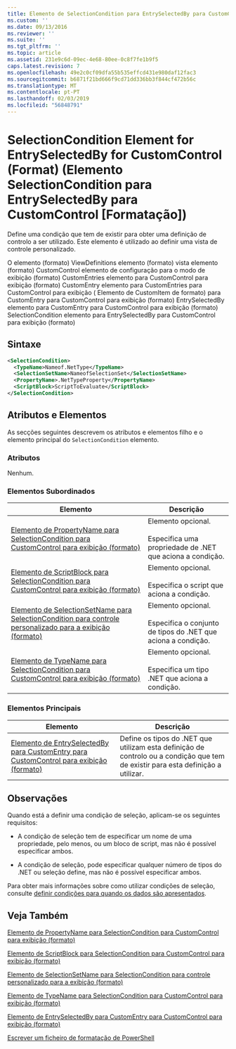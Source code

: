 ```yaml
---
title: Elemento de SelectionCondition para EntrySelectedBy para CustomControl (formato) | Documentos da Microsoft
ms.custom: ''
ms.date: 09/13/2016
ms.reviewer: ''
ms.suite: ''
ms.tgt_pltfrm: ''
ms.topic: article
ms.assetid: 231e9c6d-09ec-4e68-80ee-0c8f7fe1b9f5
caps.latest.revision: 7
ms.openlocfilehash: 49e2c0cf09dfa55b535effcd431e980daf12fac3
ms.sourcegitcommit: b6871f21bd666f9cd71dd336bb3f844cf472b56c
ms.translationtype: MT
ms.contentlocale: pt-PT
ms.lasthandoff: 02/03/2019
ms.locfileid: "56848791"
---
```

# <a name="selectioncondition-element-for-entryselectedby-for-customcontrol-format"></a>SelectionCondition Element for EntrySelectedBy for CustomControl (Format) (Elemento SelectionCondition para EntrySelectedBy para CustomControl [Formatação])

Define uma condição que tem de existir para obter uma definição de controlo a ser utilizado. Este elemento é utilizado ao definir uma vista de controle personalizado.

O elemento (formato) ViewDefinitions elemento (formato) vista elemento (formato) CustomControl elemento de configuração para o modo de exibição (formato) CustomEntries elemento para CustomControl para exibição (formato) CustomEntry elemento para CustomEntries para CustomControl para exibição ( Elemento de CustomItem de formato) para CustomEntry para CustomControl para exibição (formato) EntrySelectedBy elemento para CustomEntry para CustomControl para exibição (formato) SelectionCondition elemento para EntrySelectedBy para CustomControl para exibição (formato)

## <a name="syntax"></a>Sintaxe

```xml
<SelectionCondition>
  <TypeName>Nameof.NetType</TypeName>
  <SelectionSetName>NameofSelectionSet</SelectionSetName>
  <PropertyName>.NetTypeProperty</PropertyName>
  <ScriptBlock>ScriptToEvaluate</ScriptBlock>
</SelectionCondition>
```

## <a name="attributes-and-elements"></a>Atributos e Elementos

As secções seguintes descrevem os atributos e elementos filho e o elemento principal do `SelectionCondition` elemento.

### <a name="attributes"></a>Atributos

Nenhum.

### <a name="child-elements"></a>Elementos Subordinados

|Elemento|Descrição|
|-------------|-----------------|
|[Elemento de PropertyName para SelectionCondition para CustomControl para exibição (formato)](./propertyname-element-for-selectioncondition-for-customcontrol-for-view-format.md)|Elemento opcional.<br /><br /> Especifica uma propriedade de .NET que aciona a condição.|
|[Elemento de ScriptBlock para SelectionCondition para CustomControl para exibição (formato)](./scriptblock-element-for-selectioncondition-for-customcontrol-for-view-format.md)|Elemento opcional.<br /><br /> Especifica o script que aciona a condição.|
|[Elemento de SelectionSetName para SelectionCondition para controle personalizado para a exibição (formato)](./selectionsetname-element-for-selectioncondition-for-customcontrol-for-view-format.md)|Elemento opcional.<br /><br /> Especifica o conjunto de tipos do .NET que aciona a condição.|
|[Elemento de TypeName para SelectionCondition para CustomControl para exibição (formato)](./typename-element-for-selectioncondition-for-customcontrol-for-view-format.md)|Elemento opcional.<br /><br /> Especifica um tipo .NET que aciona a condição.|

### <a name="parent-elements"></a>Elementos Principais

|Elemento|Descrição|
|-------------|-----------------|
|[Elemento de EntrySelectedBy para CustomEntry para CustomControl para exibição (formato)](./entryselectedby-element-for-customentry-for-customcontrol-for-view-format.md)|Define os tipos do .NET que utilizam esta definição de controlo ou a condição que tem de existir para esta definição a utilizar.|

## <a name="remarks"></a>Observações

Quando está a definir uma condição de seleção, aplicam-se os seguintes requisitos:

- A condição de seleção tem de especificar um nome de uma propriedade, pelo menos, ou um bloco de script, mas não é possível especificar ambos.

- A condição de seleção, pode especificar qualquer número de tipos do .NET ou seleção define, mas não é possível especificar ambos.

Para obter mais informações sobre como utilizar condições de seleção, consulte [definir condições para quando os dados são apresentados](./defining-conditions-for-displaying-data.md).

## <a name="see-also"></a>Veja Também

[Elemento de PropertyName para SelectionCondition para CustomControl para exibição (formato)](./propertyname-element-for-selectioncondition-for-customcontrol-for-view-format.md)

[Elemento de ScriptBlock para SelectionCondition para CustomControl para exibição (formato)](./scriptblock-element-for-selectioncondition-for-customcontrol-for-view-format.md)

[Elemento de SelectionSetName para SelectionCondition para controle personalizado para a exibição (formato)](./selectionsetname-element-for-selectioncondition-for-customcontrol-for-view-format.md)

[Elemento de TypeName para SelectionCondition para CustomControl para exibição (formato)](./typename-element-for-selectioncondition-for-customcontrol-for-view-format.md)

[Elemento de EntrySelectedBy para CustomEntry para CustomControl para exibição (formato)](./entryselectedby-element-for-customentry-for-customcontrol-for-view-format.md)

[Escrever um ficheiro de formatação de PowerShell](./writing-a-powershell-formatting-file.md)
